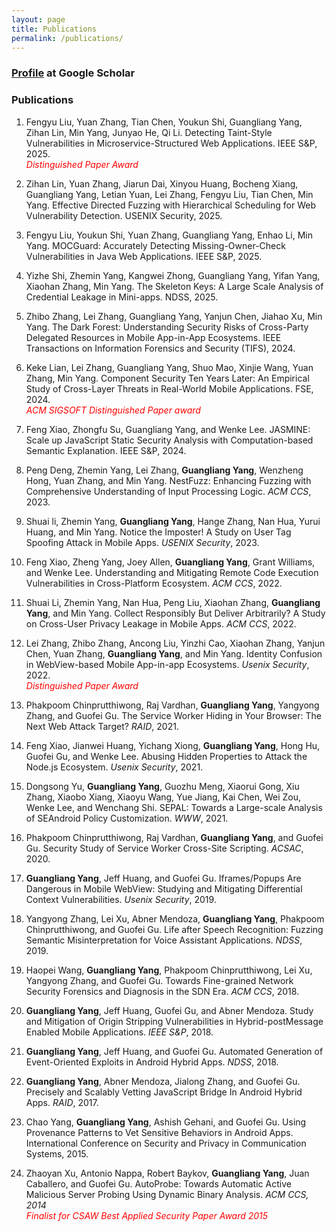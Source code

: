```yaml
---
layout: page
title: Publications
permalink: /publications/
---
```


### [Profile](https://scholar.google.com/citations?user=bh1JfPkAAAAJ&hl=en) at Google Scholar

   

### Publications

1. Fengyu Liu, Yuan Zhang, Tian Chen, Youkun Shi, Guangliang Yang, Zihan Lin, Min Yang, Junyao He, Qi Li. Detecting Taint-Style Vulnerabilities in Microservice-Structured Web Applications. IEEE S&P, 2025.  
<span style="color:red">*Distinguished Paper Award*</span>  

3. Zihan Lin, Yuan Zhang, Jiarun Dai, Xinyou Huang, Bocheng Xiang, Guangliang Yang, Letian Yuan, Lei Zhang, Fengyu Liu, Tian Chen, Min Yang. Effective Directed Fuzzing with Hierarchical Scheduling for Web Vulnerability Detection. USENIX Security, 2025.

4. Fengyu Liu, Youkun Shi, Yuan Zhang, Guangliang Yang, Enhao Li, Min Yang. MOCGuard: Accurately Detecting Missing-Owner-Check Vulnerabilities in Java Web Applications. IEEE S&P, 2025.

5. Yizhe Shi, Zhemin Yang, Kangwei Zhong, Guangliang Yang, Yifan Yang, Xiaohan Zhang, Min Yang. The Skeleton Keys: A Large Scale Analysis of Credential Leakage in Mini-apps. NDSS, 2025.

6. Zhibo Zhang, Lei Zhang, Guangliang Yang, Yanjun Chen, Jiahao Xu, Min Yang. The Dark Forest: Understanding Security Risks of Cross-Party Delegated Resources in Mobile App-in-App Ecosystems. IEEE Transactions on Information Forensics and Security (TIFS), 2024.

7. Keke Lian, Lei Zhang, Guangliang Yang, Shuo Mao, Xinjie Wang, Yuan Zhang, Min Yang. Component Security Ten Years Later: An Empirical Study of Cross-Layer Threats in Real-World Mobile Applications. FSE, 2024.  
<span style="color:red">*ACM SIGSOFT Distinguished Paper award*</span>  
   
8. Feng Xiao, Zhongfu Su, Guangliang Yang, and Wenke Lee. JASMINE: Scale up JavaScript Static Security Analysis with Computation-based Semantic Explanation. IEEE S&P, 2024.

9. Peng Deng, Zhemin Yang, Lei Zhang, **Guangliang Yang**, Wenzheng Hong, Yuan Zhang, and Min Yang. NestFuzz: Enhancing Fuzzing with Comprehensive Understanding of Input Processing Logic. *ACM CCS*, 2023.   
    
10. Shuai li, Zhemin Yang, **Guangliang Yang**, Hange Zhang, Nan Hua, Yurui Huang, and Min Yang.  Notice the Imposter! A Study on User Tag Spoofing Attack in Mobile Apps. *USENIX Security*, 2023.

0. Feng Xiao, Zheng Yang, Joey Allen, **Guangliang Yang**, Grant Williams, and Wenke Lee. Understanding and Mitigating Remote Code Execution Vulnerabilities in Cross-Platform Ecosystem. *ACM CCS*, 2022.

0. Shuai Li, Zhemin Yang, Nan Hua, Peng Liu, Xiaohan Zhang, **Guangliang Yang**, and Min Yang. Collect Responsibly But Deliver Arbitrarily? A Study on Cross-User Privacy Leakage in Mobile Apps. *ACM CCS*, 2022.

0. Lei Zhang, Zhibo Zhang, Ancong Liu, Yinzhi Cao, Xiaohan Zhang, Yanjun Chen, Yuan Zhang, **Guangliang Yang**, and Min Yang.   Identity Confusion in WebView-based Mobile App-in-app Ecosystems. *Usenix Security*, 2022.  
<span style="color:red">*Distinguished Paper Award*</span>  

0. Phakpoom Chinprutthiwong, Raj Vardhan, **Guangliang Yang**, Yangyong Zhang, and Guofei Gu. The Service Worker Hiding in Your Browser: The Next Web Attack Target?  *RAID*, 2021.

0. Feng Xiao, Jianwei Huang, Yichang Xiong, **Guangliang Yang**, Hong Hu, Guofei Gu, and Wenke Lee.   Abusing Hidden Properties to Attack the Node.js Ecosystem.  *Usenix Security*, 2021.

0. Dongsong Yu, **Guangliang Yang**, Guozhu Meng, Xiaorui Gong, Xiu Zhang, Xiaobo Xiang, Xiaoyu Wang, Yue Jiang, Kai Chen, Wei Zou, Wenke Lee, and Wenchang Shi. SEPAL: Towards a Large-scale Analysis of SEAndroid Policy Customization. *WWW*, 2021.

0. Phakpoom Chinprutthiwong, Raj Vardhan, **Guangliang Yang**, and Guofei Gu.  Security Study of Service Worker Cross-Site Scripting.  *ACSAC*, 2020.

0. **Guangliang Yang**, Jeff Huang, and Guofei Gu.   Iframes/Popups Are Dangerous in Mobile WebView: Studying and Mitigating Differential Context Vulnerabilities.  *Usenix Security*, 2019.

0. Yangyong Zhang, Lei Xu, Abner Mendoza, **Guangliang Yang**, Phakpoom Chinprutthiwong, and Guofei Gu.  Life after Speech Recognition: Fuzzing Semantic Misinterpretation for Voice Assistant Applications.  *NDSS*, 2019.

0. Haopei Wang, **Guangliang Yang**, Phakpoom Chinprutthiwong, Lei Xu, Yangyong Zhang, and Guofei Gu.   Towards Fine-grained Network Security Forensics and Diagnosis in the SDN Era.   *ACM CCS*, 2018.

0. **Guangliang Yang**, Jeff Huang, Guofei Gu, and Abner Mendoza.   Study and Mitigation of Origin Stripping Vulnerabilities in Hybrid-postMessage Enabled Mobile Applications. *IEEE S&P*, 2018.

0. **Guangliang Yang**, Jeff Huang, and Guofei Gu.   Automated Generation of Event-Oriented Exploits in Android Hybrid Apps.    *NDSS*, 2018.

0. **Guangliang Yang**, Abner Mendoza, Jialong Zhang, and Guofei Gu.   Precisely and Scalably Vetting JavaScript Bridge In Android Hybrid Apps.    *RAID*, 2017.

0. Chao Yang, **Guangliang Yang**, Ashish Gehani, and Guofei Gu. Using Provenance Patterns to Vet Sensitive Behaviors in Android Apps. International Conference on Security and Privacy in Communication Systems, 2015.

0. Zhaoyan Xu, Antonio Nappa, Robert Baykov, **Guangliang Yang**, Juan Caballero, and Guofei Gu.   AutoProbe: Towards Automatic Active Malicious Server Probing Using Dynamic Binary Analysis.  *ACM CCS, 2014*  
<span style="color:red">*Finalist for CSAW Best Applied Security Paper Award 2015*</span>
